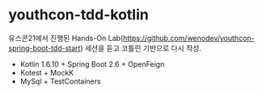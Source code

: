 # youthcon-tdd-kotlin

유스콘21에서 진행된 Hands-On Lab(https://github.com/wenodev/youthcon-spring-boot-tdd-start) 세션을 듣고 코틀린 기반으로 다시 작성.


* Kotlin 1.6.10 + Spring Boot 2.6 + OpenFeign
* Kotest + MockK
* MySql + TestContainers

